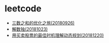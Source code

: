 # leetcode
* [三数之和的优化之旅(20180926)](./20180926three-sum/README.md)
* [解数独(20181023)](./20181023sudoku-solver/README.md)
* [用买卖股票的最佳时机理解动态规划(20181220)](./20181220best-time-to-buy-and-sell-stock/README.md)
